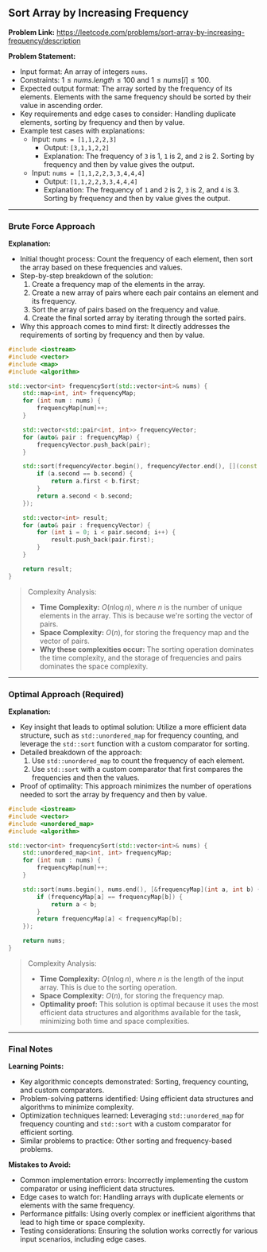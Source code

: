 ## Sort Array by Increasing Frequency
**Problem Link:** https://leetcode.com/problems/sort-array-by-increasing-frequency/description

**Problem Statement:**
- Input format: An array of integers `nums`.
- Constraints: $1 \leq nums.length \leq 100$ and $1 \leq nums[i] \leq 100$.
- Expected output format: The array sorted by the frequency of its elements. Elements with the same frequency should be sorted by their value in ascending order.
- Key requirements and edge cases to consider: Handling duplicate elements, sorting by frequency and then by value.
- Example test cases with explanations:
  - Input: `nums = [1,1,2,2,3]`
    - Output: `[3,1,1,2,2]`
    - Explanation: The frequency of `3` is 1, `1` is 2, and `2` is 2. Sorting by frequency and then by value gives the output.
  - Input: `nums = [1,1,2,2,3,3,4,4,4]`
    - Output: `[1,1,2,2,3,3,4,4,4]`
    - Explanation: The frequency of `1` and `2` is 2, `3` is 2, and `4` is 3. Sorting by frequency and then by value gives the output.

---

### Brute Force Approach

**Explanation:**
- Initial thought process: Count the frequency of each element, then sort the array based on these frequencies and values.
- Step-by-step breakdown of the solution:
  1. Create a frequency map of the elements in the array.
  2. Create a new array of pairs where each pair contains an element and its frequency.
  3. Sort the array of pairs based on the frequency and value.
  4. Create the final sorted array by iterating through the sorted pairs.
- Why this approach comes to mind first: It directly addresses the requirements of sorting by frequency and then by value.

```cpp
#include <iostream>
#include <vector>
#include <map>
#include <algorithm>

std::vector<int> frequencySort(std::vector<int>& nums) {
    std::map<int, int> frequencyMap;
    for (int num : nums) {
        frequencyMap[num]++;
    }

    std::vector<std::pair<int, int>> frequencyVector;
    for (auto& pair : frequencyMap) {
        frequencyVector.push_back(pair);
    }

    std::sort(frequencyVector.begin(), frequencyVector.end(), [](const auto& a, const auto& b) {
        if (a.second == b.second) {
            return a.first < b.first;
        }
        return a.second < b.second;
    });

    std::vector<int> result;
    for (auto& pair : frequencyVector) {
        for (int i = 0; i < pair.second; i++) {
            result.push_back(pair.first);
        }
    }

    return result;
}
```

> Complexity Analysis:
> - **Time Complexity:** $O(n \log n)$, where $n$ is the number of unique elements in the array. This is because we're sorting the vector of pairs.
> - **Space Complexity:** $O(n)$, for storing the frequency map and the vector of pairs.
> - **Why these complexities occur:** The sorting operation dominates the time complexity, and the storage of frequencies and pairs dominates the space complexity.

---

### Optimal Approach (Required)

**Explanation:**
- Key insight that leads to optimal solution: Utilize a more efficient data structure, such as `std::unordered_map` for frequency counting, and leverage the `std::sort` function with a custom comparator for sorting.
- Detailed breakdown of the approach:
  1. Use `std::unordered_map` to count the frequency of each element.
  2. Use `std::sort` with a custom comparator that first compares the frequencies and then the values.
- Proof of optimality: This approach minimizes the number of operations needed to sort the array by frequency and then by value.

```cpp
#include <iostream>
#include <vector>
#include <unordered_map>
#include <algorithm>

std::vector<int> frequencySort(std::vector<int>& nums) {
    std::unordered_map<int, int> frequencyMap;
    for (int num : nums) {
        frequencyMap[num]++;
    }

    std::sort(nums.begin(), nums.end(), [&frequencyMap](int a, int b) {
        if (frequencyMap[a] == frequencyMap[b]) {
            return a < b;
        }
        return frequencyMap[a] < frequencyMap[b];
    });

    return nums;
}
```

> Complexity Analysis:
> - **Time Complexity:** $O(n \log n)$, where $n$ is the length of the input array. This is due to the sorting operation.
> - **Space Complexity:** $O(n)$, for storing the frequency map.
> - **Optimality proof:** This solution is optimal because it uses the most efficient data structures and algorithms available for the task, minimizing both time and space complexities.

---

### Final Notes

**Learning Points:**
- Key algorithmic concepts demonstrated: Sorting, frequency counting, and custom comparators.
- Problem-solving patterns identified: Using efficient data structures and algorithms to minimize complexity.
- Optimization techniques learned: Leveraging `std::unordered_map` for frequency counting and `std::sort` with a custom comparator for efficient sorting.
- Similar problems to practice: Other sorting and frequency-based problems.

**Mistakes to Avoid:**
- Common implementation errors: Incorrectly implementing the custom comparator or using inefficient data structures.
- Edge cases to watch for: Handling arrays with duplicate elements or elements with the same frequency.
- Performance pitfalls: Using overly complex or inefficient algorithms that lead to high time or space complexity.
- Testing considerations: Ensuring the solution works correctly for various input scenarios, including edge cases.